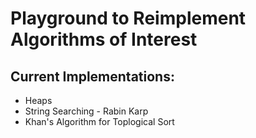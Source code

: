 # Playground to Reimplement Algorithms of Interest

## Current Implementations:
  * Heaps
  * String Searching - Rabin Karp
  * Khan's Algorithm for Toplogical Sort
